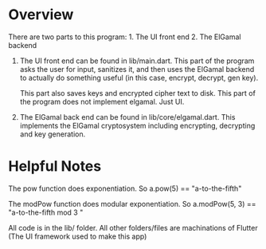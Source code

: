 # Overview
There are two parts to this program:
    1. The UI front end
    2. The ElGamal backend

1.  The UI front end
    can be found in lib/main.dart. This part of the program asks the user
    for input, sanitizes it, and then uses the ElGamal backend to actually
    do something useful (in this case, encrypt, decrypt, gen key).

    This part also saves keys and encrypted cipher text to disk. This part of the program does not implement elgamal. Just UI.

2.  The ElGamal back end
    can be found in lib/core/elgamal.dart. This implements the ElGamal cryptosystem including encrypting, decrypting and key generation.

# Helpful Notes
The pow function does exponentiation. So a.pow(5) == "a-to-the-fifth"

The modPow function does modular exponentiation. So a.modPow(5, 3) == "a-to-the-fifth mod 3 "

All code is in the lib/ folder. All other folders/files are machinations of Flutter (The UI framework used to make this app)